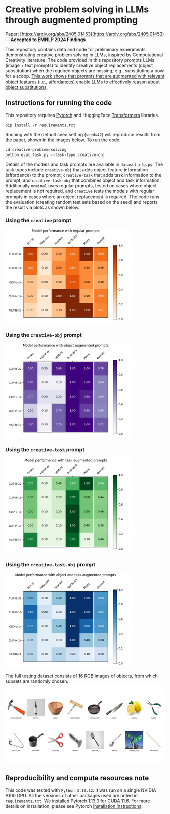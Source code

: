 # Creative problem solving in LLMs through augmented prompting
Paper: [https://arxiv.org/abs/2405.01453](https://arxiv.org/abs/2405.01453) -- **Accepted to EMNLP 2024 Findings**

This repository contains data and code for preliminary experiments demonstrating creative problem solving in LLMs, inspired by Computational Creativity literature. The code provided in this repository prompts LLMs (image + text prompts) to identify creative object replacements (object substitution) when the required objects are missing, e.g., substituting a bowl for a scoop. <ins>This work shows that prompts that are augmented with relevant object features (i.e., affordances) enable LLMs to effectively reason about object substitutions</ins>.

## Instructions for running the code
This repository requires [Pytorch](https://github.com/pytorch/pytorch) and HuggingFace [Transformers](https://github.com/huggingface/transformers) libraries. 
```
pip install -r requirements.txt
```

Running with the default seed setting (`seed=42`) will reproduce results from the paper, shown in the images below. To run the code:
```
cd creative-problem-solving
python eval_task.py --task-type creative-obj
```
Details of the models and task prompts are available in `dataset_cfg.py`. The task types include `creative-obj` that adds object feature information (affordance) to the prompt; `creative-task` that adds task information to the prompt; and `creative-task-obj` that combines object and task information. Additionally `nominal` uses regular prompts, tested on cases where object replacement is not required, and `creative` tests the models with regular prompts in cases where an object replacement is required. The code runs the evaluation (creating random test sets based on the seed) and reports the result via plots as shown below.

### Using the `creative` prompt
<img src="assets/Viz_creative.png" alt="" width="400"/>

### Using the `creative-obj` prompt
<img src="assets/Viz_creative-obj.png" alt="" width="400"/>

### Using the `creative-task` prompt
<img src="assets/Viz_creative-task.png" alt="" width="400"/>

### Using the `creative-task-obj` prompt
<img src="assets/Viz_creative-task-obj.png" alt="" width="400"/>

The full testing dataset consists of 16 RGB images of objects, from which subsets are randomly chosen.
<img src="assets/artificial-dataset.png" alt="" width="600"/>

## Reproducibility and compute resources note
This code was tested with `Python 3.10.12`. It was run on a single NVIDIA A100 GPU. All the versions of other packages used are noted in `requirements.txt`. We installed Pytorch 1.13.0 for CUDA 11.6. For more details on installation, please see Pytorch [Installation Instructions](https://pytorch.org/get-started/locally/).
